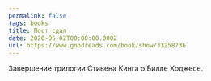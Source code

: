 ```yaml
---
permalink: false
tags: books
title: Пост сдал
date: 2020-05-02T00:00:00.000Z
url: https://www.goodreads.com/book/show/33258736
---
```

Завершение трилогии Стивена Кинга о Билле Ходжесе.
